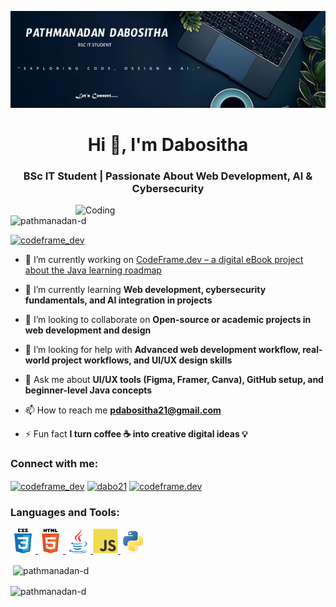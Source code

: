 ![logo](https://github.com/Pathmanadan-D/Pathmanadan-D/blob/main/Github%20banner.png)
<h1 align="center">Hi 👋, I'm Dabositha</h1>
<h3 align="center">BSc IT Student | Passionate About Web Development, AI & Cybersecurity</h3>
<img align="right" alt="Coding" width="400" src="https://mir-s3-cdn-cf.behance.net/project_modules/disp/601014116770475.6068beff4640a.gif">


<p align="left"> <img src="https://komarev.com/ghpvc/?username=pathmanadan-d&label=Profile%20views&color=0e75b6&style=flat" alt="pathmanadan-d" /> </p>

<p align="left"> <a href="https://twitter.com/codeframe_dev" target="blank"><img src="https://img.shields.io/twitter/follow/codeframe_dev?logo=twitter&style=for-the-badge" alt="codeframe_dev" /></a> </p>

- 🔭 I’m currently working on [CodeFrame.dev – a digital eBook project about the Java learning roadmap](https://www.instagram.com/codeframe.dev)

- 🌱 I’m currently learning **Web development, cybersecurity fundamentals, and AI integration in projects**

- 👯 I’m looking to collaborate on **Open-source or academic projects in web development and design**

- 🤝 I’m looking for help with **Advanced web development workflow, real-world project workflows, and UI/UX design skills**

- 💬 Ask me about **UI/UX tools (Figma, Framer, Canva), GitHub setup, and beginner-level Java concepts**

- 📫 How to reach me **pdabositha21@gmail.com**

- ⚡ Fun fact **I turn coffee ☕ into creative digital ideas 💡**

<h3 align="left">Connect with me:</h3>
<p align="left">
<a href="https://twitter.com/codeframe_dev" target="blank"><img align="center" src="https://raw.githubusercontent.com/rahuldkjain/github-profile-readme-generator/master/src/images/icons/Social/twitter.svg" alt="codeframe_dev" height="30" width="40" /></a>
<a href="https://linkedin.com/in/dabo21" target="blank"><img align="center" src="https://raw.githubusercontent.com/rahuldkjain/github-profile-readme-generator/master/src/images/icons/Social/linked-in-alt.svg" alt="dabo21" height="30" width="40" /></a>
<a href="https://instagram.com/codeframe.dev" target="blank"><img align="center" src="https://raw.githubusercontent.com/rahuldkjain/github-profile-readme-generator/master/src/images/icons/Social/instagram.svg" alt="codeframe.dev" height="30" width="40" /></a>
</p>

<h3 align="left">Languages and Tools:</h3>
<p align="left"> <a href="https://www.w3schools.com/css/" target="_blank" rel="noreferrer"> <img src="https://raw.githubusercontent.com/devicons/devicon/master/icons/css3/css3-original-wordmark.svg" alt="css3" width="40" height="40"/> </a> <a href="https://www.w3.org/html/" target="_blank" rel="noreferrer"> <img src="https://raw.githubusercontent.com/devicons/devicon/master/icons/html5/html5-original-wordmark.svg" alt="html5" width="40" height="40"/> </a> <a href="https://www.java.com" target="_blank" rel="noreferrer"> <img src="https://raw.githubusercontent.com/devicons/devicon/master/icons/java/java-original.svg" alt="java" width="40" height="40"/> </a> <a href="https://developer.mozilla.org/en-US/docs/Web/JavaScript" target="_blank" rel="noreferrer"> <img src="https://raw.githubusercontent.com/devicons/devicon/master/icons/javascript/javascript-original.svg" alt="javascript" width="40" height="40"/> </a> <a href="https://www.python.org" target="_blank" rel="noreferrer"> <img src="https://raw.githubusercontent.com/devicons/devicon/master/icons/python/python-original.svg" alt="python" width="40" height="40"/> </a> </p>

<p>&nbsp;<img align="center" src="https://github-readme-stats.vercel.app/api?username=pathmanadan-d&show_icons=true&locale=en" alt="pathmanadan-d" /></p>

<p><img align="center" src="https://github-readme-streak-stats.herokuapp.com/?user=pathmanadan-d&" alt="pathmanadan-d" /></p>
